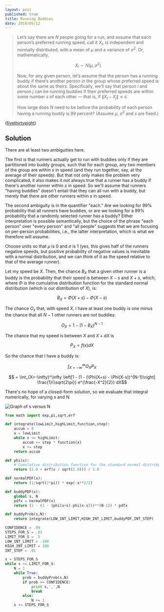 ```yaml
---
layout: post
published: true
title: Running Buddies
date: 2018/05/12
---
```


>Let’s say there are $N$ people going for a run, and assume that each person’s preferred running speed, call it $X_i$, is independent and normally distributed, with a mean of $\mu$ and a variance of $\sigma^2$. Or, mathematically,
>
>$$X_i \sim N(\mu,\sigma^2)$$
>
>Now, for any given person, let’s assume that the person has a running buddy if there’s another person in the group whose preferred speed is about the same as theirs. Specifically, we’ll say that person $i$ and person $j$ can be running buddies if their preferred speeds are within some number $s$ of each other — that is, if $\|X_i - X_j\| \leq s$.
>
>How large does $N$ need to be before the probability of each person having a running buddy is $99$ percent? (Assume $\mu$, $\sigma^2$ and $s$ are fixed.)

<!--more-->

([fivethirtyeight](https://fivethirtyeight.com/features/how-hard-is-it-to-find-a-running-buddy/))

## Solution

There are at least two ambiguities here. 

The first is that runners actually get to run with buddies only if they are partitioned into buddy groups, such that for each group, any two members of the group are within $s$ in speed (and they run together, say, at the average of their speeds). But that not only makes the problem very complicated, it also makes it not always true that a runner has a buddy if there's another runner within $s$ in speed.  So we'll assume that runners "having buddies" doesn't entail that they can all run with a buddy, but merely that there are other runners within $s$ in speed.

The second ambiguity is in the quantifier "each." Are we looking for $99\%$ probability that all runners have buddies, or are we looking for a $99\%$ probability that a randomly selected runner has a buddy?  Either interpretation is possible semantically, but the choice of the phrase "each person" over "every person" and "all people" suggests that we are focusing on per-person probabilities, i.e., the latter interpretation, which is what we therefore will assume.

Choose units so that $\mu$ is $0$ and $\sigma$ is $1$ (yes, this gives half of the runners negative speeds, but positive probability of negative values is inevitable with a normal distribution, and we can think of it as the speed relative to that of the average runner).  

Let my speed be $X$. Then, the chance  $B_X$ that a given other runner is a buddy is the probability that their speed is between $X - s$ and $X + s$, which, where $\Phi$ is the cumulative distribution function for the standard normal distribution (which is our distribution of $X$), is:

$$B_X = \Phi(X+s) - \Phi(X-s)$$

The chance $O_x$ that, with speed $X$, I have at least one buddy is one minus the chance that all $N - 1$ other runners are not buddies:

$$O_X = 1 - (1 - B_X)^{N-1}$$

The chance that my speed is between $X$ and $X + dX$ is  

$$P_X = f(x)dX$$

So the chance that I have a buddy is:

$$\int_{X = -\infty}^\infty O_XP_X$$

$$ = \int_{X=-\infty}^\infty 
\left[1 - (1 - (\Phi(X+s) - \Phi(X-s))^{N-1}\right] \frac{1}{\sqrt{2\pi}} e^{\frac{-X^2}{2}} dX$$

There's no hope of a closed-form solution, so we evaluate that integral numerically, for varying $s$ and $N$.

![Graph of s versus N](/img/runningbuddies.PNG)

```python
from math import exp,pi,sqrt,erf

def integrate(lowLimit,highLimit,function,step):
	accum = 0
	x = lowLimit
	while x <= highLimit:
		accum += step * function(x)
		x += step
	return accum

def phi(x):
    #'Cumulative distribution function for the standard normal distribution'
    return (1.0 + erf(x / sqrt(2.0))) / 2.0

def normalPDF(x):
	return (1/sqrt(2*pi)) * exp(-x**2/2)

def buddyPDF(x):
	global s, N
	pdfx = normalPDF(x)
	return (1 - (1 - (phi(x+s)-phi(x-s)))**(N-1)) * pdfx

def buddyProb(s,N):
	return integrate(LOW_INT_LIMIT,HIGH_INT_LIMIT,buddyPDF,INT_STEP)

CONFIDENCE = .99
STEPS_FOR_S = .01
LIMIT_FOR_S = .5
LOW_INT_LIMIT = -100
HIGH_INT_LIMIT = 100
INT_STEP = .01

s = STEPS_FOR_S
while s <= LIMIT_FOR_S:
	N = 1
	while True:
		prob = buddyProb(s,N)
		if prob >= CONFIDENCE:
			print s,',',N
			break
		else:
			N += 1
	s += STEPS_FOR_S
```
<br>



